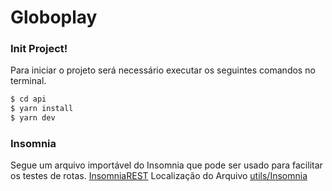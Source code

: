 # Globoplay

### Init Project!

Para iniciar o projeto será necessário executar os seguintes comandos no terminal.

```sh
$ cd api
$ yarn install
$ yarn dev
```

### Insomnia

Segue um arquivo importável do Insomnia que pode ser usado para facilitar os testes de rotas.
[InsomniaREST](https://insomnia.rest/download/)
Localização do Arquivo [utils/Insomnia](./utils/Insomnia)
